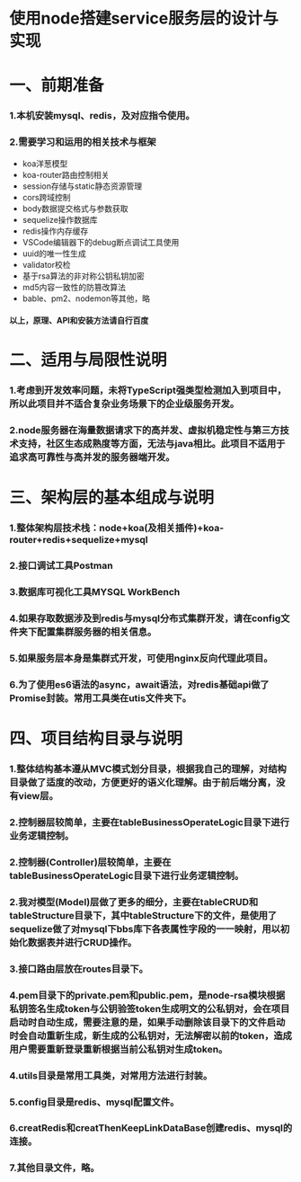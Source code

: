 # 使用node搭建service服务层的设计与实现

# 一、前期准备
### 1.本机安装mysql、redis，及对应指令使用。
### 2.需要学习和运用的相关技术与框架
* koa洋葱模型
* koa-router路由控制相关
* session存储与static静态资源管理
* cors跨域控制
* body数据提交格式与参数获取
* sequelize操作数据库
* redis操作内存缓存
* VSCode编辑器下的debug断点调试工具使用
* uuid的唯一性生成
* validator校检
* 基于rsa算法的非对称公钥私钥加密
* md5内容一致性的防篡改算法
* bable、pm2、nodemon等其他，略
#### 以上，原理、API和安装方法请自行百度

# 二、适用与局限性说明
### 1.考虑到开发效率问题，未将TypeScript强类型检测加入到项目中，所以此项目并不适合复杂业务场景下的企业级服务开发。
### 2.node服务器在海量数据请求下的高并发、虚拟机稳定性与第三方技术支持，社区生态成熟度等方面，无法与java相比。此项目不适用于追求高可靠性与高并发的服务器端开发。

# 三、架构层的基本组成与说明
### 1.整体架构层技术栈：node+koa(及相关插件)+koa-router+redis+sequelize+mysql
### 2.接口调试工具Postman
### 3.数据库可视化工具MYSQL WorkBench
### 4.如果存取数据涉及到redis与mysql分布式集群开发，请在config文件夹下配置集群服务器的相关信息。
### 5.如果服务层本身是集群式开发，可使用nginx反向代理此项目。
### 6.为了使用es6语法的async，await语法，对redis基础api做了Promise封装。常用工具类在utis文件夹下。

# 四、项目结构目录与说明
### 1.整体结构基本遵从MVC模式划分目录，根据我自己的理解，对结构目录做了适度的改动，方便更好的语义化理解。由于前后端分离，没有view层。
### 2.控制器层较简单，主要在tableBusinessOperateLogic目录下进行业务逻辑控制。
### 2.控制器(Controller)层较简单，主要在tableBusinessOperateLogic目录下进行业务逻辑控制。
### 2.我对模型(Model)层做了更多的细分，主要在tableCRUD和tableStructure目录下，其中tableStructure下的文件，是使用了sequelize做了对mysql下bbs库下各表属性字段的一一映射，用以初始化数据表并进行CRUD操作。
### 3.接口路由层放在routes目录下。
### 4.pem目录下的private.pem和public.pem，是node-rsa模块根据私钥签名生成token与公钥验签token生成明文的公私钥对，会在项目启动时自动生成，需要注意的是，如果手动删除该目录下的文件启动时会自动重新生成，新生成的公私钥对，无法解密以前的token，造成用户需要重新登录重新根据当前公私钥对生成token。
### 4.utils目录是常用工具类，对常用方法进行封装。
### 5.config目录是redis、mysql配置文件。
### 6.creatRedis和creatThenKeepLinkDataBase创建redis、mysql的连接。
### 7.其他目录文件，略。